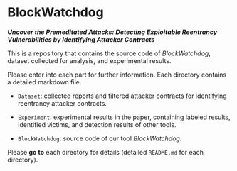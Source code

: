 # BlockWatchdog

 ***Uncover the Premeditated Attacks: Detecting Exploitable Reentrancy Vulnerabilities by Identifying Attacker Contracts***

This is a repository that contains the source code of *BlockWatchdog*, dataset collected for analysis, and experimental results.

Please enter into each part for further information. Each directory contains a detailed markdown file.

- `Dataset`: collected reports and filtered attacker contracts for identifying reentrancy attacker contracts.

- `Experiment`: experimental results in the paper, containing labeled results, identified victims, and detection results of other tools.

- `BlockWatchdog`: source code of our tool *BlockWatchdog*.

Please **go to** each directory for details (detailed `README.md` for each directory).
